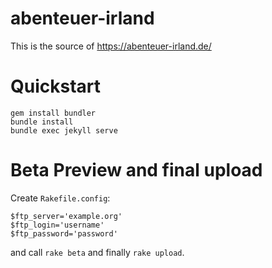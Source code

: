 # abenteuer-irland

This is the source of <https://abenteuer-irland.de/>

# Quickstart

```
gem install bundler
bundle install
bundle exec jekyll serve
```

# Beta Preview and final upload

Create `Rakefile.config`:
```
$ftp_server='example.org'
$ftp_login='username'
$ftp_password='password'
```

and call `rake beta` and finally `rake upload`.

